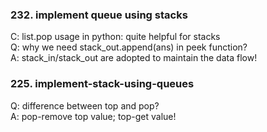
### 232. implement queue using stacks
C: list.pop usage in python: quite helpful for stacks  
Q: why we need stack_out.append(ans) in peek function?  
A: stack_in/stack_out are adopted to maintain the data flow!

### 225. implement-stack-using-queues
Q: difference between top and pop?  
A: pop-remove top value; top-get value!